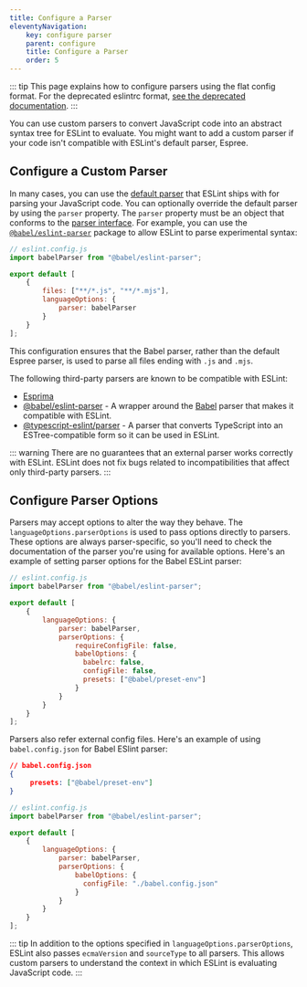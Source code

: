 ```yaml
---
title: Configure a Parser
eleventyNavigation:
    key: configure parser
    parent: configure
    title: Configure a Parser
    order: 5
---
```


::: tip
This page explains how to configure parsers using the flat config format. For the deprecated eslintrc format, [see the deprecated documentation](parser-deprecated).
:::

You can use custom parsers to convert JavaScript code into an abstract syntax tree for ESLint to evaluate. You might want to add a custom parser if your code isn't compatible with ESLint's default parser, Espree.

## Configure a Custom Parser

In many cases, you can use the [default parser](https://github.com/eslint/espree) that ESLint ships with for parsing your JavaScript code. You can optionally override the default parser by using the `parser` property. The `parser` property must be an object that conforms to the [parser interface](../../extend/custom-parsers). For example, you can use the [`@babel/eslint-parser`](https://www.npmjs.com/package/@babel/eslint-parser) package to allow ESLint to parse experimental syntax:

```js
// eslint.config.js
import babelParser from "@babel/eslint-parser";

export default [
    {
        files: ["**/*.js", "**/*.mjs"],
        languageOptions: {
            parser: babelParser
        }
    }
];
```

This configuration ensures that the Babel parser, rather than the default Espree parser, is used to parse all files ending with `.js` and `.mjs`.

The following third-party parsers are known to be compatible with ESLint:

* [Esprima](https://www.npmjs.com/package/esprima)
* [@babel/eslint-parser](https://www.npmjs.com/package/@babel/eslint-parser) - A wrapper around the [Babel](https://babeljs.io) parser that makes it compatible with ESLint.
* [@typescript-eslint/parser](https://www.npmjs.com/package/@typescript-eslint/parser) - A parser that converts TypeScript into an ESTree-compatible form so it can be used in ESLint.

::: warning
There are no guarantees that an external parser works correctly with ESLint. ESLint does not fix bugs related to incompatibilities that affect only third-party parsers.
:::

## Configure Parser Options

Parsers may accept options to alter the way they behave. The `languageOptions.parserOptions` is used to pass options directly to parsers. These options are always parser-specific, so you'll need to check the documentation of the parser you're using for available options. Here's an example of setting parser options for the Babel ESLint parser:

```js
// eslint.config.js
import babelParser from "@babel/eslint-parser";

export default [
    {
        languageOptions: {
            parser: babelParser,
            parserOptions: {
                requireConfigFile: false,
                babelOptions: {
                  babelrc: false,
                  configFile: false,
                  presets: ["@babel/preset-env"]
                }
            }
        }
    }
];
```

Parsers also refer external config files. Here's an example of using `babel.config.json` for Babel ESlint parser:

```json
// babel.config.json
{
     presets: ["@babel/preset-env"]
}
```

```js
// eslint.config.js
import babelParser from "@babel/eslint-parser";

export default [
    {
        languageOptions: {
            parser: babelParser,
            parserOptions: {
                babelOptions: {
                  configFile: "./babel.config.json"
                }
            }
        }
    }
];
```

::: tip
In addition to the options specified in `languageOptions.parserOptions`, ESLint also passes `ecmaVersion` and `sourceType` to all parsers. This allows custom parsers to understand the context in which ESLint is evaluating JavaScript code.
:::
